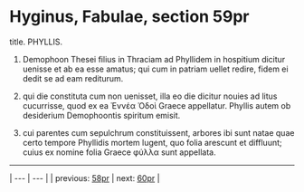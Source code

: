 # Hyginus, Fabulae, section 59pr

title. PHYLLIS.



1. Demophoon Thesei filius in Thraciam ad Phyllidem in hospitium dicitur uenisse et ab ea esse amatus; qui cum in patriam uellet redire, fidem ei dedit se ad eam rediturum.



2. qui die constituta cum non uenisset, illa eo die dicitur nouies ad litus cucurrisse, quod ex ea Ἐννέα Ὁδοὶ Graece appellatur. Phyllis autem ob desiderium Demophoontis spiritum emisit.



3. cui parentes cum sepulchrum constituissent, arbores ibi sunt natae quae certo tempore Phyllidis mortem lugent, quo folia arescunt et diffluunt; cuius ex nomine folia Graece φύλλα sunt appellata.



---

| --- | --- |
| previous: [58pr](../58pr/) | next: [60pr](../60pr/) |
